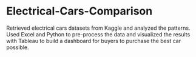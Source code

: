 # Electrical-Cars-Comparison
Retrieved electrical cars datasets from Kaggle and analyzed the patterns.
Used Excel and Python to pre-process the data and visualized the results with Tableau to build a dashboard for buyers to purchase the best car possible.
